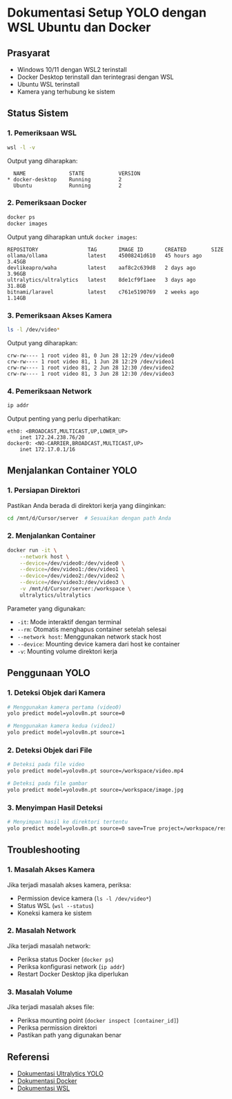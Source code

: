 # Dokumentasi Setup YOLO dengan WSL Ubuntu dan Docker

## Prasyarat
- Windows 10/11 dengan WSL2 terinstall
- Docker Desktop terinstall dan terintegrasi dengan WSL
- Ubuntu WSL terinstall
- Kamera yang terhubung ke sistem

## Status Sistem
### 1. Pemeriksaan WSL
```bash
wsl -l -v
```
Output yang diharapkan:
```
  NAME              STATE           VERSION
* docker-desktop    Running         2      
  Ubuntu            Running         2
```

### 2. Pemeriksaan Docker
```bash
docker ps
docker images
```
Output yang diharapkan untuk `docker images`:
```
REPOSITORY                TAG       IMAGE ID       CREATED        SIZE  
ollama/ollama             latest    45008241d610   45 hours ago   3.45GB
devlikeapro/waha          latest    aaf8c2c639d8   2 days ago     3.96GB
ultralytics/ultralytics   latest    8de1cf9f1aee   3 days ago     31.8GB
bitnami/laravel           latest    c761e5190769   2 weeks ago    1.14GB
```

### 3. Pemeriksaan Akses Kamera
```bash
ls -l /dev/video*
```
Output yang diharapkan:
```
crw-rw---- 1 root video 81, 0 Jun 28 12:29 /dev/video0      
crw-rw---- 1 root video 81, 1 Jun 28 12:29 /dev/video1      
crw-rw---- 1 root video 81, 2 Jun 28 12:30 /dev/video2      
crw-rw---- 1 root video 81, 3 Jun 28 12:30 /dev/video3
```

### 4. Pemeriksaan Network
```bash
ip addr
```
Output penting yang perlu diperhatikan:
```
eth0: <BROADCAST,MULTICAST,UP,LOWER_UP>
    inet 172.24.238.76/20
docker0: <NO-CARRIER,BROADCAST,MULTICAST,UP>
    inet 172.17.0.1/16
```

## Menjalankan Container YOLO

### 1. Persiapan Direktori
Pastikan Anda berada di direktori kerja yang diinginkan:
```bash
cd /mnt/d/Cursor/server  # Sesuaikan dengan path Anda
```

### 2. Menjalankan Container
```bash
docker run -it \
    --network host \
    --device=/dev/video0:/dev/video0 \
    --device=/dev/video1:/dev/video1 \
    --device=/dev/video2:/dev/video2 \
    --device=/dev/video3:/dev/video3 \
    -v /mnt/d/Cursor/server:/workspace \
    ultralytics/ultralytics
```

Parameter yang digunakan:
- `-it`: Mode interaktif dengan terminal
- `--rm`: Otomatis menghapus container setelah selesai
- `--network host`: Menggunakan network stack host
- `--device`: Mounting device kamera dari host ke container
- `-v`: Mounting volume direktori kerja

## Penggunaan YOLO

### 1. Deteksi Objek dari Kamera
```bash
# Menggunakan kamera pertama (video0)
yolo predict model=yolov8n.pt source=0

# Menggunakan kamera kedua (video1)
yolo predict model=yolov8n.pt source=1
```

### 2. Deteksi Objek dari File
```bash
# Deteksi pada file video
yolo predict model=yolov8n.pt source=/workspace/video.mp4

# Deteksi pada file gambar
yolo predict model=yolov8n.pt source=/workspace/image.jpg
```

### 3. Menyimpan Hasil Deteksi
```bash
# Menyimpan hasil ke direktori tertentu
yolo predict model=yolov8n.pt source=0 save=True project=/workspace/results
```

## Troubleshooting

### 1. Masalah Akses Kamera
Jika terjadi masalah akses kamera, periksa:
- Permission device kamera (`ls -l /dev/video*`)
- Status WSL (`wsl --status`)
- Koneksi kamera ke sistem

### 2. Masalah Network
Jika terjadi masalah network:
- Periksa status Docker (`docker ps`)
- Periksa konfigurasi network (`ip addr`)
- Restart Docker Desktop jika diperlukan

### 3. Masalah Volume
Jika terjadi masalah akses file:
- Periksa mounting point (`docker inspect [container_id]`)
- Periksa permission direktori
- Pastikan path yang digunakan benar

## Referensi
- [Dokumentasi Ultralytics YOLO](https://docs.ultralytics.com/)
- [Dokumentasi Docker](https://docs.docker.com/)
- [Dokumentasi WSL](https://learn.microsoft.com/en-us/windows/wsl/) 
